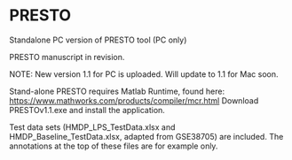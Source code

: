 # PRESTO
Standalone PC version of PRESTO tool (PC only)

PRESTO manuscript in revision.

NOTE: New version 1.1 for PC is uploaded. Will update to 1.1 for Mac soon. 

Stand-alone PRESTO requires Matlab Runtime, found here:  https://www.mathworks.com/products/compiler/mcr.html
Download PRESTOv1.1.exe and install the application.

Test data sets (HMDP_LPS_TestData.xlsx and HMDP_Baseline_TestData.xlsx, adapted from GSE38705) are included. The annotations at the top of these files are for example only.
